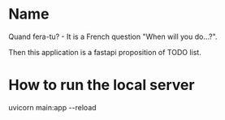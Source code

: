 # Name

Quand fera-tu? - It is a French question "When will you do...?".

Then this application is a fastapi proposition of TODO list.

# How to run the local server

uvicorn main:app --reload
